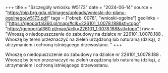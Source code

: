 +++
title = "Szczegóły wniosku W5173"
date = "2024-06-14"
source = "https://bip.brg.gda.pl/images/uploads/wnioski-do-planu-ogolnego/w5173.pdf"
tags = ["obręb: 0078", "wnioski-ogolne"]
geolinks = ["https://geoportal360.pl/map/#clk=226101_1.0078.188&stl=topo", "https://geoportal360.pl/map/#clk=226101_1.0078.188&stl=topo"]
raw = "Wnoszę o niedopuszczenie do zabudowy na działce nr 226101_1.0078.188 . Wnoszę by teren przeznaczyć na zieleń urządzoną lub naturalną (dziką), z utrzymaniem i ochroną istniejącego drzewostanu. "
+++

Wnoszę o niedopuszczenie do zabudowy na działce nr 226101_1.0078.188 . Wnoszę
by teren przeznaczyć na zieleń urządzoną lub naturalną (dziką), z utrzymaniem i ochroną
istniejącego drzewostanu.



